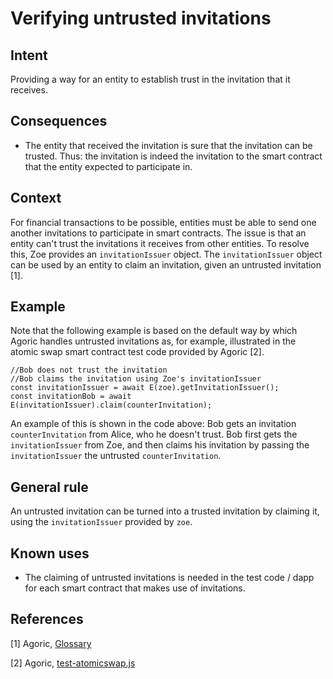 # Verifying untrusted invitations

## Intent
Providing a way
for an entity to establish trust in the invitation that it receives.

## Consequences
-   The entity that received the invitation is sure that the invitation
    can be trusted. Thus: the invitation is indeed the invitation to the
    smart contract that the entity expected to participate in.

## Context
For financial transactions to be possible, entities must be
able to send one another invitations to participate in smart contracts.
The issue is that an entity can't trust the invitations it receives from
other entities. To resolve this, Zoe provides an `invitationIssuer`
object. The `invitationIssuer` object can be used by an entity to claim
an invitation, given an untrusted invitation [1].

## Example
Note
that the following example is based on the default way by which Agoric
handles untrusted invitations as, for example, illustrated in the atomic
swap smart contract test code provided by Agoric [2].

``` {#invitationIssuer .JavaScript language="JavaScript" caption="Bob uses the invitationIssuer to claim the untrusted counterInvitation" label="invitationIssuer"}
//Bob does not trust the invitation
//Bob claims the invitation using Zoe's invitationIssuer
const invitationIssuer = await E(zoe).getInvitationIssuer();
const invitationBob = await E(invitationIssuer).claim(counterInvitation);
```

An example of this is shown in the code above: Bob gets an invitation
`counterInvitation` from Alice, who he doesn't trust. Bob first gets the
`invitationIssuer` from Zoe, and then claims his invitation by passing
the `invitationIssuer` the untrusted `counterInvitation`. 

## General rule
An untrusted invitation can be turned into a trusted invitation
by claiming it, using the `invitationIssuer` provided by `zoe`.

## Known uses
-   The claiming of untrusted invitations is needed in the test code / dapp for each smart contract that makes use of invitations.

## References
[1] Agoric, [Glossary](https://docs.agoric.com/glossary)

[2] Agoric, [test-atomicswap.js](https://github.com/Agoric/agoric-sdk/blob/f29591519809dbadf19db0a26f38704d87429b89/packages/zoe/test/unitTests/contracts/test-atomicSwap.js)